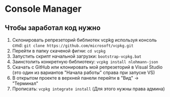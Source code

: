 # Console Manager
## Чтобы заработал код нужно
1. Склонировать репрезеторий библиотек vcpkg используя консоль cmd:
```git clone https://github.com/microsoft/vcpkg.git```
2. Перейти в папку скаченой фигни:
```cd vcpkg```
3. Запустить скрипт начальной загрузки:
```bootstrap-vcpkg.bat```
4. Заинстолить конкретную библиотеку:
```vcpkg install nlohmann-json```
5. Скачать с GitHub или клонировать мой репрезеторий в Visual Studio (это один из вариантов "Начала работы" справа при запуске VS)
6. В открытом проекте в верхней панели перейти в "Вид" -> "Терминал"
7. Прописать:
```vcpkg integrate install```
(Для этого нужны права админа)
